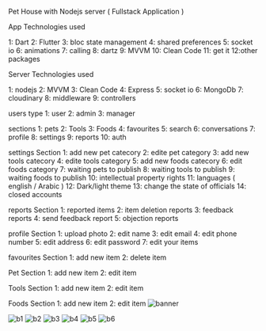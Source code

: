 Pet House with Nodejs server  ( Fullstack Application )

  App Technologies used

1: Dart
2: Flutter
3: bloc state management
4: shared preferences 
5: socket io
6: animations
7: calling
8: dartz
9: MVVM
10: Clean Code
11: get it
12:other packages

  Server Technologies used

1: nodejs
2: MVVM
3: Clean Code
4: Express
5: socket io
6: MongoDb
7: cloudinary 
8: middleware
9: controllers


 users type
1: user
2: admin
3: manager

sections
1: pets
2: Tools
3: Foods
4: favourites
5: search
6: conversations
7: profile
8: settings
9: reports
10: auth

  settings Section
1: add new pet catecory
2: edite pet category
3: add new tools catecory
4: edite tools category
5: add new foods catecory
6: edit foods category
7: waiting pets to publish
8: waiting tools to publish
9: waiting foods to publish
10: intellectual property rights
11: languages ( english / Arabic )
12: Dark/light theme
13: change the state of officials
14: closed accounts


  reports Section
1: reported items
2: item deletion reports
3: feedback reports
4: send feedback report
5: objection reports


  profile Section
1: upload photo
2: edit name
3: edit email
4: edit phone number
5: edit address
6: edit password
7: edit your items

  favourites Section
1: add new item
2: delete item

  Pet Section
1: add new item
2: edit item

  Tools Section
1: add new item
2: edit item

  Foods Section
1: add new item
2: edit item
![banner](https://github.com/Wesam-Alessa/pet-house/assets/85794958/c3d87750-fcc1-4603-bce5-271a7981c77d)

![b1](https://github.com/Wesam-Alessa/pet-house/assets/85794958/c6d3d2ce-7754-4579-8ea7-9303b737fcd1)
![b2](https://github.com/Wesam-Alessa/pet-house/assets/85794958/0adcaaff-7075-4c8d-b7f8-d2dc927a6d47)
![b3](https://github.com/Wesam-Alessa/pet-house/assets/85794958/e7cbeee9-7b2f-476c-9b03-981aa65029d3)
![b4](https://github.com/Wesam-Alessa/pet-house/assets/85794958/128d4573-3139-41c4-9eb2-c5fd12f3d326)
![b5](https://github.com/Wesam-Alessa/pet-house/assets/85794958/d5989efb-2779-48c0-9998-bbc31565a111)
![b6](https://github.com/Wesam-Alessa/pet-house/assets/85794958/ef87598b-15b9-4603-bf77-7dba8c6b5c9f)


